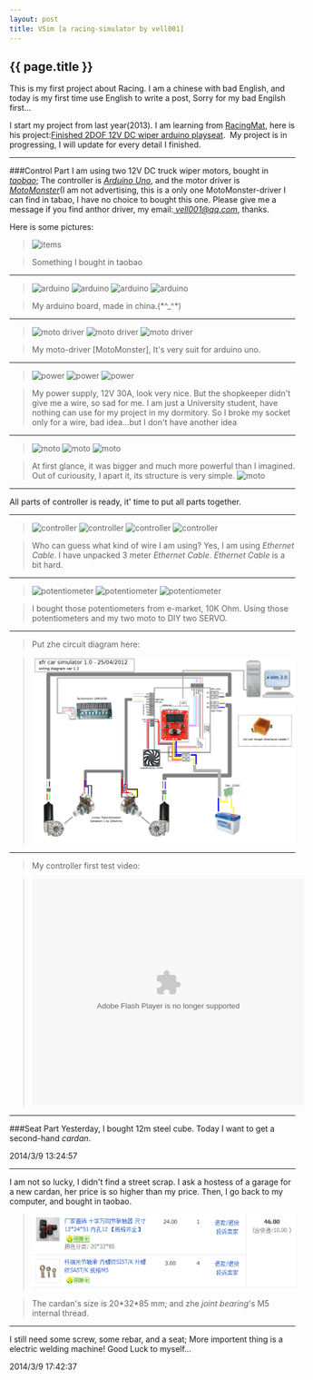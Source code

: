 ```yaml
---
layout: post
title: VSim [a racing-simulator by vell001]
---
```


{{ page.title }}
---------------------
This is my first project about Racing. I am a chinese with bad English, and today is my first time use English to write a post, Sorry for my bad Engilsh first…

I start my project from last year(2013). I am learning from [RacingMat](http://www.x-sim.de/forum/memberlist.php?mode=viewprofile&u=2248), here is his project:[Finished 2DOF 12V DC wiper arduino playseat](http://www.x-sim.de/forum/viewtopic.php?t=943). 
My project is in progressing, I will update for every detail I finished. 

-------------------------
###Control Part
I am using two 12V DC truck wiper motors, bought in *[taobao](http://www.taobao.com)*;
The controller is *[Arduino Uno](http://www.arduino.cc)*, and the motor driver is *[MotoMonster](http://item.taobao.com/item.htm?id=16852136684)*(I am not advertising, this is a only one MotoMonster-driver I can find in tabao, I have no choice to bought this one. Please give me a message if you find anthor driver, my email:*[ vell001@qq.com](mailto:vell001@qq.com)*, thanks.

Here is some pictures: 
> ![items](http://images.cnitblog.com/blog/478900/201312/14204352-33791a99c7f743039a95a49b1a05f13c.png) 

> Something I bought in taobao

----------
> ![arduino](http://images.cnitblog.com/blog/478900/201312/14204411-067f1f01ea93464ba7fb6e338787fe5c.jpg)
> ![arduino](http://images.cnitblog.com/blog/478900/201312/14204432-85d2d2c0001b4b5c870ae26250de9a45.jpg)
> ![arduino](http://images.cnitblog.com/blog/478900/201312/14204511-df9449897b6747e5859d087b5169c950.jpg)
> ![arduino](http://images.cnitblog.com/blog/478900/201312/14204545-1fed53785c054128b47ec95138a62de2.jpg) 

> My arduino board, made in china.(\*^_^\*)

---------
> ![moto driver](http://images.cnitblog.com/blog/478900/201312/14204614-cbacb685b45e45319b8ebe7792cce7a1.jpg)
> ![moto driver](http://images.cnitblog.com/blog/478900/201312/14204643-66954c6dab6d40cb9e53064204d78aad.jpg)
> ![moto driver](http://images.cnitblog.com/blog/478900/201312/14204733-42eb29fe70484861b6ecec81f240de5c.jpg) 

> My moto-driver [MotoMonster], It's very suit for arduino uno.

---------
> ![power](http://images.cnitblog.com/blog/478900/201312/14204828-0076cac18e7848a4b4a6b20c5cbb02c8.jpg)
> ![power](http://images.cnitblog.com/blog/478900/201312/14204853-1db3a2a3d5b9450ea568c07c1ae6847b.jpg)
> ![power](http://images.cnitblog.com/blog/478900/201312/14204919-3c0cb01ee7784f7eb616590d145c0ffe.jpg)

> My power supply, 12V 30A, look very nice. But the shopkeeper didn't give me a wire,
so sad for me. I am just a University student, have nothing can use for my project in my dormitory. So I broke my socket only for a wire, bad idea...but I don't have another idea

----------
> ![moto](http://images.cnitblog.com/blog/478900/201312/14205009-32f854f7f8574dbd9a658bf63e0df438.jpg)
> ![moto](http://images.cnitblog.com/blog/478900/201312/14205051-8f60ee4eb1a2451b80a58708e6b34776.jpg)
> ![moto](http://images.cnitblog.com/blog/478900/201312/14204951-e99d7341dc80467f97da1a361ed05b0a.jpg)

> At first glance, it was bigger and much more powerful than I imagined. Out of curiousity, I apart it, its structure is very simple.
> ![moto](http://images.cnitblog.com/blog/478900/201312/14205119-53ae549817ef46dc8a7073b5a7980dfe.jpg)

----------
All parts of controller is ready, it' time to put all parts together. 

----------
> ![controller](http://images.cnitblog.com/blog/478900/201312/14205138-39f6ca0545b346db8937baa78d4f3ce4.jpg)
> ![controller](http://images.cnitblog.com/blog/478900/201312/14205206-d2a5c0081beb475a855b9b97173015bd.jpg)
> ![controller](http://images.cnitblog.com/blog/478900/201312/14205224-ae8e58961e4d4324ac0453cdf3e04627.jpg)
> ![controller](http://images.cnitblog.com/blog/478900/201312/14205255-465f5a74f4864281afdaf0e29f3daf14.jpg)

> Who can guess what kind of wire I am using? Yes, I am using *Ethernet Cable*. I have unpacked 3 meter *Ethernet Cable*. *Ethernet Cable* is a bit hard.

----------
> ![potentiometer](http://images.cnitblog.com/blog/478900/201312/14205323-2f26e09df861425eadc1ab3616114a4b.jpg)
> ![potentiometer](http://images.cnitblog.com/blog/478900/201312/14205352-a3a4de41dd3840a0bbecf54e50a03220.jpg)
> ![potentiometer](http://images.cnitblog.com/blog/478900/201312/14205416-5e89456d96f942f686ee9c59834e6aa1.jpg)

> I bought those potentiometers from e-market, 10K Ohm. Using those potentiometers and my two moto to DIY two SERVO. 

------------
> Put zhe circuit diagram here:

>![circuit diagram](/images/20120703223559.gif)

-------------
> My controller first test video:

> <embed src="http://www.tudou.com/v/nCs3C961Ixk/&resourceId=0_05_02_99&tid=0/v.swf" type="application/x-shockwave-flash" allowscriptaccess="always" allowfullscreen="true" wmode="opaque" width="480" height="400"></embed>

-------------
###Seat Part
 Yesterday, I bought 12m steel cube. Today I want to get a second-hand *cardan*. 

2014/3/9 13:24:57

------------
I am not so lucky, I didn't find a street scrap. I ask a hostess of a garage for a new cardan, her price is so higher than my price. Then, I go back to my computer, and bought in taobao.

> ![items](/images/20140309173426.png)

> The cardan's size is 20\*32\*85 mm; and zhe *joint bearing*'s M5 internal thread.

------------
I still need some screw, some rebar, and a seat; More importent thing is a electric welding machine! Good Luck to myself...

2014/3/9 17:42:37 